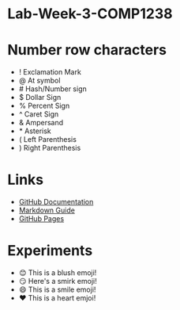 # Lab-Week-3-COMP1238 
# Number row characters
- ! Exclamation Mark
- @ At symbol
- \# Hash/Number sign
- $ Dollar Sign
- % Percent Sign
- ^ Caret Sign
- & Ampersand
- \* Asterisk
- ( Left Parenthesis
- ) Right Parenthesis
# Links 
- [GitHub Documentation](https://docs.github.com/)
- [Markdown Guide](https://www.markdownguide.org/)
- [GitHub Pages](https://pages.github.com/)
# Experiments 
- 😊 This is a blush emoji!  
- 😏 Here's a smirk emoji!
- :smile: This is a smile emoji!
- :heart: This is a heart emjoi!
